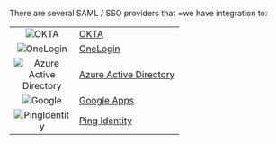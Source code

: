 There are several SAML / SSO providers that =we have integration to:

| | |
|:-:|-|
|![OKTA](../img/sso/Okta_Logo.png) | [OKTA](OKTA.html)|
|![OneLogin](../img/sso/onelogin-logo.png) | [OneLogin](OneLogin.html)|
|![Azure Active Directory](../img/sso/azure-logo.png) | [Azure Active Directory](Azure_Active_Directory.html)|
|![Google](../img/sso/google-apps-logo.png) | [Google Apps](Google.html)|
|![PingIdentity](../img/sso/pingidentity-logo.png) | [Ping Identity](Ping_Identity.html)|

<style>table thead {display: none;}</style>
<style>img {max-width: 100px !important; border: none !important; box-shadow: none !important;}</style>

